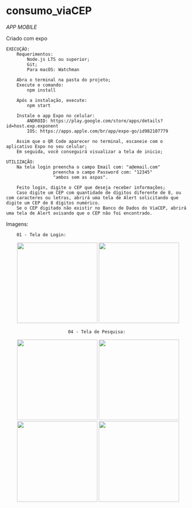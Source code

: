 # consumo_viaCEP

*APP MOBILE*

Criado com expo 

    EXECUÇÃO:
        Requerimentos:
            Node.js LTS ou superior;
            Git;
            Para macOS: Watchman
            
        Abra o terminal na pasta do projeto;
        Execute o comando:
            npm install
            
        Após a instalação, execute:
            npm start
            
        Instale o app Expo no celular:
            ANDROID: https://play.google.com/store/apps/details?id=host.exp.exponent
            IOS: https://apps.apple.com/br/app/expo-go/id982107779
            
        Assim que o QR Code aparecer no terminal, escaneie com o aplicativo Expo no seu celular;
        Em seguida, você conseguirá visualizar a tela de inicio;
        
    UTILIZAÇÃO:
        Na tela login preencha o campo Email com: "a@email.com"
                      preencha o campo Password com: "12345"
                      "ambos sem as aspas".
        
        Feito login, digite o CEP que deseja receber informações;
        Caso digite um CEP com quantidade de dígitos diferente de 8, ou com caracteres ou letras, abrirá uma tela de Alert solicitando que digite um CEP de 8 dígitos numérico.
        Se o CEP digitado não existir no Banco de Dados do ViaCEP, abrirá uma tela de Alert avisando que o CEP não foi encontrado.

  Imagens:
   
        01 - Tela de Login: 
    
   <div  align ="center"> <img width="220px" heigth="360px" src ="https://user-images.githubusercontent.com/53611115/117585821-e07c2400-b0ea-11eb-92a5-5c6a8bf6e6f5.jpeg">
        <img width="220px" heigth="360px" src ="https://user-images.githubusercontent.com/53611115/117585823-e114ba80-b0ea-11eb-8f6c-473c80dfccd5.jpeg">
    <div>
    
   
    04 - Tela de Pesquisa: 
   
   <div  align ="center"> 
        <img width="220px" heigth="360px" src ="https://user-images.githubusercontent.com/53611115/117585825-e1ad5100-b0ea-11eb-9fbd-9c494ca15967.jpeg">
        <img width="220px" heigth="360px" src ="https://user-images.githubusercontent.com/53611115/117585826-e245e780-b0ea-11eb-87fc-f4b225d98df5.jpeg">
        <img width="220px" heigth="360px" src ="https://user-images.githubusercontent.com/53611115/117585827-e245e780-b0ea-11eb-9955-1941abc3dd22.jpeg">
        <img width="220px" heigth="360px" src ="https://user-images.githubusercontent.com/53611115/117585828-e2de7e00-b0ea-11eb-9e47-84a3663f23c2.jpeg">
   <div>
